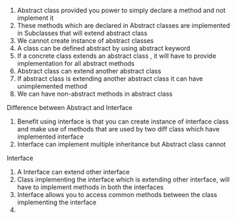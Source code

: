 1. Abstract class provided you power to simply declare a method and not implement it
2. These methods which are declared in Abstract classes are implemented in Subclasses that will extend abstract class
3. We cannot create instance of abstract classes
4. A class can be defined abstract by using abstract keyword
5. If a concrete class extends an abstract class , it will have to provide implementation for all abstract methods
6. Abstract class can extend another abstract class
7. If abstract class is extending another abstract class it can have unimplemented method
8. We can have non-abstract methods in abstract class

Difference between Abstract and Interface

1. Benefit using interface is that you can create instance of interface class and make use of methods that are used by
   two diff class which have implemented interface
2. Interface can implement multiple inheritance but Abstract class cannot

Interface

1. A Interface can extend other interface
2. Class implementing the interface which is extending other interface, will have to implement methods in both the
   interfaces
3. Interface allows you to access common methods between the class implementing the interface
4. 
